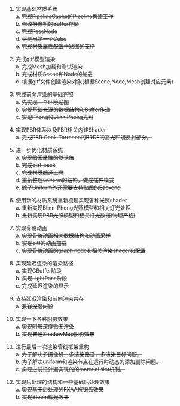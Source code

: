 1. 实现基础材质系统  
        a. <del> 完成PipelineCache的Pipeline构建工作 </del>  
        b. <del> 修改摄像机的Buffer存储 </del>  
        c. <del> 完成PassNode </del>  
        d. <del> 绘制出第一个Cube </del>  
        e. <del> 完成材质属性配置中贴图的支持 </del>


2. 完成gltf模型渲染  
        a. <del> 完成Mesh加载和测试渲染 </del>  
        b. <del> 完成材质Scene和Node的加载 </del>  
        c. <del> 根据gltf文件创建渲染对象(根据Scene,Node,Mesh创建对应元素) </del>

3. 完成前向渲染的基础光照  
        a. <del>先实现一个环境贴图 </del>  
        b. <del>实现基础光源的数据结构和Buffer传递</del>  
        c. <del>实现Phong和Blinn Phong光照 </del>  
  
4. 实现PBR体系以及PBR相关内建Shader  
        a. <del> 完成PBR Cook-Torrance的BRDF的高光和漫反射部分。 </del>  

5. 进一步优化材质系统  
        a. <del> 实现贴图属性的默认值 </del>  
        b. <del> 完成glsl-pack </del>  
        c. <del> 完成材质编译工具 </del>   
        d. <del> 重新整理uniform的结构，做成插件模式 </del>  
        e. <del> 除了Uniform外还需要支持贴图的Backend </del> 

6. 使用新的材质系统重新梳理实现各种光照shader  
        a. <del> 重新实现Blinn-Phong光照模型和相关灯光处理</del>  
        b. <del> 重新实现PBR光照模型和相关灯光数据(物理严格)</del>  

7. 实现骨骼动画  
        a. <del>实现骨骼动画相关数据结构和动画采样</del>  
        b. <del>实现gltf的动画加载</del>  
        c. <del>实现骨骼动画的graph node和相关渲染shader和配置</del>  
      
8. 实现延迟渲染的渲染路径  
      a. <del>实现GBuffer阶段</del>  
      b. <del>实现LightPass阶段</del>  
      c. <del>完成延迟渲染的显示</del>

9. 支持延迟渲染和前向渲染共存  
      a. <del>兼容深度问题 </del>  

10. 实现一下各种阴影效果  
      a. <del> 实现阴影深度贴图渲染 </del>   
      b. <del> 实现普通ShadowMap阴影效果 </del>  

11. 进行最后一次渲染管线框架重构  
      a. <del> 为了解决多摄像机，多渲染路径，多渲染目标问题。</del>   
      b. <del> 为了解决uniform和渲染节点在运行时动态的添加删除问题。 </del>    
      c. <del> 实现之前设计漏实现的的material slot机制。</del>  
      

12. 实现后处理的结构和一些基础后处理效果  
      a. <del> 实现基于后处理的FXAA抗锯齿效果</del>    
      b. <del> 实现Bloom辉光效果 </del>  